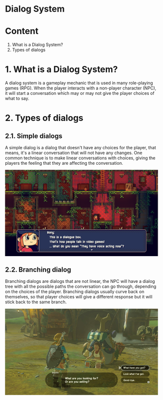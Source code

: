 # Dialog System
# Content
1. What is a Dialog System?
2. Types of dialogs

# 1. What is a Dialog System?
A dialog system is a gameplay mechanic that is used in many role-playing games (RPG). When the player interacts with a non-player character (NPC), it will start a conversation which may or may not give the player choices of what to say.

# 2. Types of dialogs
## 2.1. Simple dialogs
A simple dialog is a dialog that doesn't have any choices for the player, that means, it's a linear conversation that will not have any changes.
One common technique is to make linear conversations with choices, giving the players the feeling that they are affecting the conversation.

<img src="https://github.com/Xymaru/DialogSystem/blob/main/docs/images/simple-dialogue.png" width="600"/>

## 2.2. Branching dialog
Branching dialogs are dialogs that are not linear, the NPC will have a dialog tree with all the possible paths the conversation can go through, depending on the choices of the player. Branching dialogs usually curve back on themselves, so that player choices will give a different response but it will stick back to the same branch.

<img src="https://github.com/Xymaru/DialogSystem/blob/main/docs/images/branching-dialogue.png" width="600"/>
